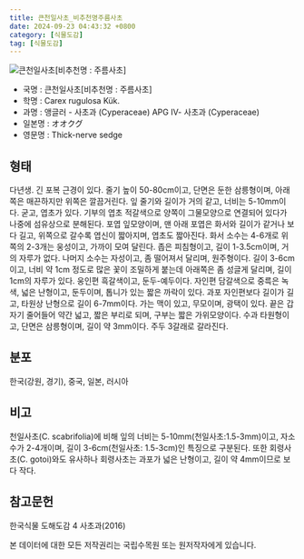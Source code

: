 ```yaml
---
title: 큰천일사초_비추천명주름사초
date: 2024-09-23 04:43:32 +0800
category: [식물도감]
tag: [식물도감]
---
```




![큰천일사초[비추천명 : 주름사초]](/fileUpload/plants/basic/Cyperaceae/Carex/5205/1_th2.JPG)
- 국명 : 큰천일사초[비추천명 : 주름사초]
- 학명 : Carex rugulosa Kük.
- 과명 : 앵글러 - 사초과 (Cyperaceae) APG Ⅳ- 사초과 (Cyperaceae)
- 일본명 : オオクグ
- 영문명 : Thick-nerve sedge


## 형태
다년생. 긴 포복 근경이 있다. 줄기 높이 50-80cm이고, 단면은 둔한 삼릉형이며, 아래쪽은 매끈하지만 위쪽은 깔끔거린다. 잎 줄기와 길이가 거의 같고, 너비는 5-10mm이다. 굳고, 엽초가 있다. 기부의 엽초 적갈색으로 양쪽이 그물모양으로 연결되어 있다가 나중에 섬유상으로 분해된다. 포엽 잎모양이며, 맨 아래 포엽은 화서와 길이가 같거나 보다 길고, 위쪽으로 갈수록 엽신이 짧아지며, 엽초도 짧아진다. 화서 소수는 4-6개로 위쪽의 2-3개는 웅성이고, 가까이 모여 달린다. 좁은 피침형이고, 길이 1-3.5cm이며, 거의 자루가 없다. 나머지 소수는 자성이고, 좀 떨어져서 달리며, 원주형이다. 길이 3-6cm이고, 너비 약 1cm 정도로 많은 꽃이 조밀하게 붙는데 아래쪽은 좀 성글게 달리며, 길이 1cm의 자루가 있다. 웅인편 흑갈색이고, 둔두-예두이다. 자인편 담갈색으로 중륵은 녹색, 넓은 난형이고, 둔두이며, 톱니가 있는 짧은 까락이 있다. 과포 자인편보다 길이가 길고, 타원상 난형으로 길이 6-7mm이다. 가는 맥이 있고, 무모이며, 광택이 있다. 끝은 갑자기 줄어들어 약간 넓고, 짧은 부리로 되며, 구부는 짧은 가위모양이다. 수과 타원형이고, 단면은 삼릉형이며, 길이 약 3mm이다. 주두 3갈래로 갈라진다.
## 분포
한국(강원, 경기), 중국, 일본, 러시아
## 비고
천일사초(C. scabrifolia)에 비해 잎의 너비는 5-10mm(천일사초:1.5-3mm)이고, 자소수가 2-4개이며, 길이 3-6cm(천일사초: 1.5-3cm)인 특징으로 구분된다. 또한 회령사초(C. gotoi)와도 유사하나 회령사초는 과포가 넓은 난형이고, 길이 약 4mm이므로 보다 작다.
## 참고문헌
한국식물 도해도감 4 사초과(2016)






본 데이터에 대한 모든 저작권리는 국립수목원 또는 원저작자에게 있습니다.
